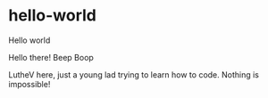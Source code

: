 # hello-world
Hello world

Hello there! Beep Boop

LutheV here, just a young lad trying to learn how to code.
Nothing is impossible!
